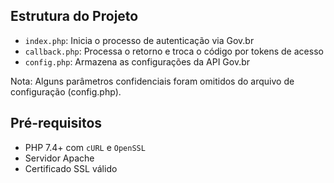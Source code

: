 ## Estrutura do Projeto

- `index.php`: Inicia o processo de autenticação via Gov.br
- `callback.php`: Processa o retorno e troca o código por tokens de acesso
- `config.php`: Armazena as configurações da API Gov.br

Nota: Alguns parâmetros confidenciais foram omitidos do arquivo de configuração (config.php).

## Pré-requisitos

- PHP 7.4+ com `cURL` e `OpenSSL`
- Servidor Apache
- Certificado SSL válido
